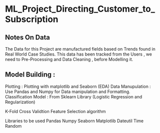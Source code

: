 # ML_Project_Directing_Customer_to_Subscription


## Notes On Data
The Data for this Project are manufactured fields based on Trends found in Real World Case Studies.
This data has been tracked from the Users , we need to Pre-Processing and Data Cleaning , before Modelling it.


## Model Building :

Plotting                       :         Plotting with matplotlib and Seaborn (EDA)
Data Manupulation              :         Use Pandas and Numpy for Data manipulation and Formatting.
Classification Model           :        From Sklearn Library (Logistic Regression and Regularization)

K-Fold Cross Validtion 
Feature Selection algorithm

Libraries to be used
    Pandas
    Numpy
    Seaborn
    Matplotlib
    Dateutil
    Time
    Random
